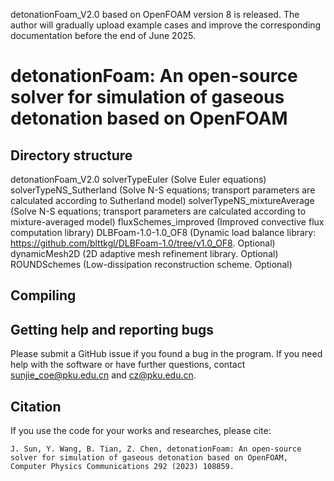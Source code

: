 detonationFoam_V2.0 based on OpenFOAM version 8 is released.
The author will gradually upload example cases and improve the corresponding documentation before the end of June 2025.


# detonationFoam: An open-source solver for simulation of gaseous detonation based on OpenFOAM

## Directory structure
detonationFoam_V2.0
   solverTypeEuler (Solve Euler equations)
   solverTypeNS_Sutherland (Solve N-S equations; transport parameters are calculated according to Sutherland model)
   solverTypeNS_mixtureAverage (Solve N-S equations; transport parameters are calculated according to mixture-averaged model)
   fluxSchemes_improved (Improved convective flux computation library)
   DLBFoam-1.0-1.0_OF8 (Dynamic load balance library: https://github.com/blttkgl/DLBFoam-1.0/tree/v1.0_OF8. Optional)
   dynamicMesh2D (2D adaptive mesh refinement library. Optional)
   ROUNDSchemes (Low-dissipation reconstruction scheme. Optional)
   
## Compiling 


## Getting help and reporting bugs
Please submit a GitHub issue if you found a bug in the program. If you need help with the software or have further questions, contact sunjie_coe@pku.edu.cn and cz@pku.edu.cn.

##  Citation
If you use the code for your works and researches, please cite: 

   ```
   J. Sun, Y. Wang, B. Tian, Z. Chen, detonationFoam: An open-source solver for simulation of gaseous detonation based on OpenFOAM, Computer Physics Communications 292 (2023) 108859.
   ```

